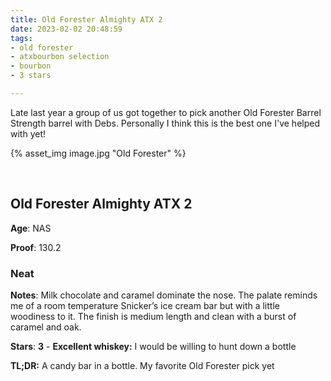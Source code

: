 ```yaml
---
title: Old Forester Almighty ATX 2
date: 2023-02-02 20:48:59
tags:
- old forester
- atxbourbon selection
- bourbon
- 3 stars

---
```


Late last year a group of us got together to pick another Old Forester Barrel Strength barrel with Debs. Personally I think this is the best one I've helped with yet!

{% asset_img image.jpg "Old Forester" %}

&nbsp;

## Old Forester Almighty ATX 2

**Age**: NAS

**Proof**: 130.2

### Neat

**Notes**: Milk chocolate and caramel dominate the nose. The palate reminds me of a room temperature Snicker’s ice cream bar but with a little woodiness to it. The finish is medium length and clean with a burst of caramel and oak.


**Stars**: **3** - **Excellent whiskey:** I would be willing to hunt down a bottle

**TL;DR:** A candy bar in a bottle. My favorite Old Forester pick yet
